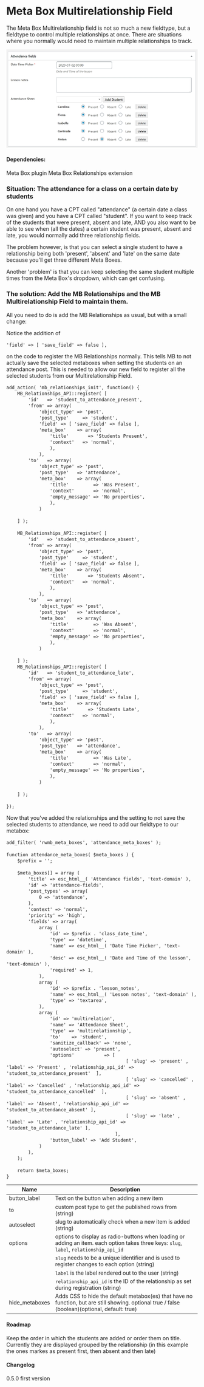 # Meta Box Multirelationship Field

The Meta Box Multirelationship field is not so much a new fieldtype, but a fieldtype to control multiple relationships at once. There are situations where you normally would need to maintain multiple relationships to track.

<img src="/docs/example.png" alt="Example of a multirelationships field"/>

#### Dependencies:

Meta Box plugin
Meta Box Relationships extension

### Situation: The attendance for a class on a certain date by students
On one hand you have a CPT called "attendance" (a certain date a class was given)  and you have a CPT called "student". If you want to keep track of the students that were present, absent and late, AND you also want to be able to see when (all the dates) a certain student was present, absent and late, you would normally add three relationship fields.

The problem however, is that you can select a single student to have a relationship being both 'present', 'absent' and 'late' on the same date because you'll get three different Meta Boxes.

Another 'problem' is that you can keep selecting the same student multiple times from the Meta Box's dropdown, which can get confusing.

### The solution: Add the MB Relationships and the MB Multirelationship Field to maintain them.
All you need to do is add the MB Relationships as usual, but with a small change:

Notice the addition of

	'field' => [ 'save_field' => false ],

on the code to register the MB Relationships normally. This tells MB to not actually save the selected metaboxes when setting the students on an attendance post. This is needed to allow our new field to register all the selected students from our Multirelationship Field.

    add_action( 'mb_relationships_init', function() {
	    MB_Relationships_API::register( [
	        'id'   => 'student_to_attendance_present',
	        'from' => array(
	            'object_type' => 'post',
	            'post_type'		=> 'student',
	            'field' => [ 'save_field' => false ],
	            'meta_box'    => array(
	                'title'       => 'Students Present',
	                'context'	=> 'normal',
	            	),
	        	),
	        'to'   => array(
	            'object_type' => 'post',
	            'post_type'   => 'attendance',
	            'meta_box'    => array(
	                'title'         => 'Was Present',
	                'context'       => 'normal',
	                'empty_message' => 'No properties',
	            	),
	        	)

	    ] );

	    MB_Relationships_API::register( [
	        'id'   => 'student_to_attendance_absent',
	        'from' => array(
	            'object_type' => 'post',
	            'post_type'		=> 'student',
	            'field' => [ 'save_field' => false ],
	            'meta_box'    => array(
	                'title'       => 'Students Absent',
	                'context'	=> 'normal',
	            	),
	        	),
	        'to'   => array(
	            'object_type' => 'post',
	            'post_type'   => 'attendance',
	            'meta_box'    => array(
	                'title'         => 'Was Absent',
	                'context'       => 'normal',
	                'empty_message' => 'No properties',
	            	),
	        	)

	    ] );
	    MB_Relationships_API::register( [
	        'id'   => 'student_to_attendance_late',
	        'from' => array(
	            'object_type' => 'post',
	            'post_type'		=> 'student',
	            'field' => [ 'save_field' => false ],
	            'meta_box'    => array(
	                'title'       => 'Students Late',
	                'context'	=> 'normal',
	            	),
	        	),
	        'to'   => array(
	            'object_type' => 'post',
	            'post_type'   => 'attendance',
	            'meta_box'    => array(
	                'title'         => 'Was Late',
	                'context'       => 'normal',
	                'empty_message' => 'No properties',
	            	),
	        	)

	    ] );

    });

Now that you've added the relationships and the setting to not save the selected students to attendance, we need to add our fieldtype to our metabox:


	add_filter( 'rwmb_meta_boxes', 'attendance_meta_boxes' );

	function attendance_meta_boxes( $meta_boxes ) {
		$prefix = '';

		$meta_boxes[] = array (
			'title' => esc_html__( 'Attendance fields', 'text-domain' ),
			'id' => 'attendance-fields',
			'post_types' => array(
				0 => 'attendance',
			),
			'context' => 'normal',
			'priority' => 'high',
			'fields' => array(
				array (
					'id' => $prefix . 'class_date_time',
					'type' => 'datetime',
					'name' => esc_html__( 'Date Time Picker', 'text-domain' ),
					'desc' => esc_html__( 'Date and Time of the lesson', 'text-domain' ),
					'required' => 1,
				),
				array (
					'id' => $prefix . 'lesson_notes',
					'name' => esc_html__( 'Lesson notes', 'text-domain' ),
					'type' => 'textarea',
				),
				array (
					'id' => 'multirelation',
					'name' => 'Attendance Sheet',
					'type' => 'multirelationship',
					'to'	=> 'student',
					'sanitize_callback' => 'none',
					'autoselect' => 'present',
	           		'options'			=> [
	           									[ 'slug' => 'present' , 'label' => 'Present' , 'relationship_api_id' => 'student_to_attendance_present'  ],
	           									[ 'slug' => 'cancelled' , 'label' => 'Cancelled' , 'relationship_api_id' => 'student_to_attendance_cancelled'  ],
							               		[ 'slug' => 'absent' , 'label' => 'Absent', 'relationship_api_id' => 'student_to_attendance_absent' ],
	           									[ 'slug' => 'late' , 'label' => 'Late' , 'relationship_api_id' => 'student_to_attendance_late' ],
	           								],
					'button_label' => 'Add Student',
				)
			),
		);

		return $meta_boxes;
	}

| Name | Description |
|--|--|
| button_label | Text on the button when adding a new item|
| to | custom post type to get the published rows from (string) |
| autoselect | slug to automatically check when a new item is added (string) |
| options | options to display as radio-buttons when loading or adding an item. each option takes three keys: `slug`, `label`, `relationship_api_id` |
| | `slug` needs to be a unique identifier and is used to register changes to each option (string) |
| | `label` is the label rendered out to the user (string) |
| | `relationship_api_id` is the ID of the relationship as set during registration (string) |
| hide_metaboxes | Adds CSS to hide the default metabox(es) that have no function, but are still showing. optional true / false (boolean)(optional, default: true)


#### Roadmap

Keep the order in which the students are added or order them on title. Currently they are displayed grouped by the relationship (in this example the ones markes as present first, then absent and then late)

#### Changelog

0.5.0  first version